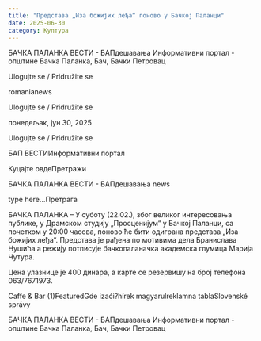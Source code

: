 ```yaml
---
title: "Представа „Иза божијих леђа“ поново у Бачкој Паланци"
date: 2025-06-30
category: Култура
---
```


БАЧКА ПАЛАНКА ВЕСТИ - БАПдешавања Информативни портал - општине Бачка Паланка, Бач, Бачки Петровац

Ulogujte se / Pridružite se

romanianews

Ulogujte se / Pridružite se

понедељак, јун 30, 2025

Ulogujte se / Pridružite se

БАП ВЕСТИИнформативни портал

Куцајте овдеПретражи

БАЧКА ПАЛАНКА ВЕСТИ - БАПдешавања news

type here...Претрага

БАЧКА ПАЛАНКА – У суботу (22.02.), због великог интересовања публике, у Драмском студију „Просценијум“ у Бачкој Паланци, са почетком у 20:00 часова, поново ће бити одиграна представа „Иза божијих леђа“. Представа је рађена по мотивима дела Бранислава Нушића а режију потписује бачкопаланачка академска глумица Марија Чутура.

Цена улазнице је 400 динара, а карте се резервишу на број телефона 063/7671973.

Caffe & Bar (1)FeaturedGde izaći?hírek magyarulreklamna tablaSlovenské správy

БАЧКА ПАЛАНКА ВЕСТИ - БАПдешавања Информативни портал - општине Бачка Паланка, Бач, Бачки Петровац
